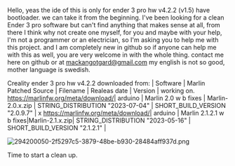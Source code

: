Hello, yeas the ide of this is only for ender 3 pro hw v4.2.2 (v1.5) have bootloader.
we can take it from the beginning.
I've been looking for a clean Ender 3 pro software but can't find anything that makes sense at all,
from there I think why not create one myself, for you and maybe with your help,
I'm not a programmer or an electrician, so I'm asking you to help me with this project.
and I am completely new in github so if anyone can help me with this as well, you are very welcome in with the whole thing.
contact me here on github or at mackangotgard@gmail.com
my english is not so good, mother language is swedish.

Creality ender 3 pro hw v4.2.2
downloaded from:                   | Software | Marlin Patched Source | Filename         | Realeas date                     | Version                          | working on.
https://marlinfw.org/meta/download/| arduino  | Marlin 2.0 w b fixes  | Marlin-2.0.x.zip | STRING_DISTRIBUTION "2023-07-04" | SHORT_BUILD_VERSION "2.0.9.7"    | x
https://marlinfw.org/meta/download/| arduino  | Marlin 2.1.2.1 w b fixes|Marlin-2.1.x.zip| STRING_DISTRIBUTION "2023-05-16" | SHORT_BUILD_VERSION "2.1.2.1"    | 



![294200050-2f5297c5-3879-48be-b930-28484aff937d.png](https://private-user-images.githubusercontent.com/153629228/294200050-2f5297c5-3879-48be-b930-28484aff937d.png?jwt=eyJhbGciOiJIUzI1NiIsInR5cCI6IkpXVCJ9.eyJpc3MiOiJnaXRodWIuY29tIiwiYXVkIjoicmF3LmdpdGh1YnVzZXJjb250ZW50LmNvbSIsImtleSI6ImtleTUiLCJleHAiOjE3MDQzNzc0ODgsIm5iZiI6MTcwNDM3NzE4OCwicGF0aCI6Ii8xNTM2MjkyMjgvMjk0MjAwMDUwLTJmNTI5N2M1LTM4NzktNDhiZS1iOTMwLTI4NDg0YWZmOTM3ZC5wbmc_WC1BbXotQWxnb3JpdGhtPUFXUzQtSE1BQy1TSEEyNTYmWC1BbXotQ3JlZGVudGlhbD1BS0lBVkNPRFlMU0E1M1BRSzRaQSUyRjIwMjQwMTA0JTJGdXMtZWFzdC0xJTJGczMlMkZhd3M0X3JlcXVlc3QmWC1BbXotRGF0ZT0yMDI0MDEwNFQxNDA2MjhaJlgtQW16LUV4cGlyZXM9MzAwJlgtQW16LVNpZ25hdHVyZT04YzU4M2RiNTFkOGZhM2Y1NTNhNWJmZjMzYzNkMDQyNDNlODgwOWYxMzQ5OTVjODgxYzE2MjM5MTQwM2FhZDIxJlgtQW16LVNpZ25lZEhlYWRlcnM9aG9zdCZhY3Rvcl9pZD0wJmtleV9pZD0wJnJlcG9faWQ9MCJ9.v0_dbB6sSRoEGHGEXMy8G3G849nOJ-4ND6VNKqTr_uU)

Time to start a clean up.
